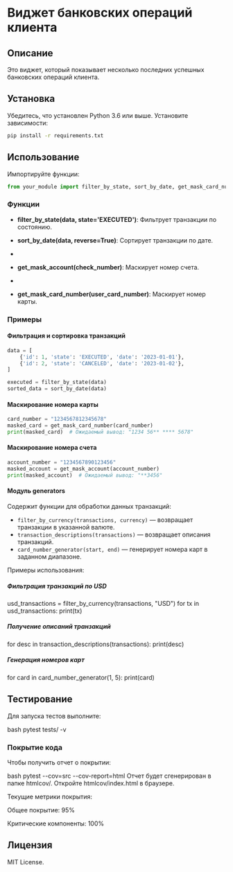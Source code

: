 # Виджет банковских операций клиента


## Описание

 Это виджет, который показывает несколько последних успешных банковских операций клиента.


## Установка

Убедитесь, что установлен Python 3.6 или выше. Установите зависимости:

```bash
pip install -r requirements.txt
```

## Использование

Импортируйте функции:

```python
from your_module import filter_by_state, sort_by_date, get_mask_card_number , get_mask_account, 
```

### Функции

- **filter_by_state(data, state='EXECUTED')**: Фильтрует транзакции по состоянию.
  
- **sort_by_date(data, reverse=True)**: Сортирует транзакции по дате.
- 
- **get_mask_account(check_number)**: Маскирует номер счета.
- 
- **get_mask_card_number(user_card_number)**: Маскирует номер карты.


### Примеры

#### Фильтрация и сортировка транзакций

```python
data = [
    {'id': 1, 'state': 'EXECUTED', 'date': '2023-01-01'},
    {'id': 2, 'state': 'CANCELED', 'date': '2023-01-02'},
]

executed = filter_by_state(data)
sorted_data = sort_by_date(data)
```

#### Маскирование номера карты

```python
card_number = "1234567812345678"
masked_card = get_mask_card_number(card_number)
print(masked_card)  # Ожидаемый вывод: "1234 56** **** 5678"
```

#### Маскирование номера счета

```python
account_number = "1234567890123456"
masked_account = get_mask_account(account_number)
print(masked_account)  # Ожидаемый вывод: "**3456"
```
#### Модуль generators

Содержит функции для обработки данных транзакций:

- `filter_by_currency(transactions, currency)` — возвращает транзакции в указанной валюте.
- `transaction_descriptions(transactions)` — возвращает описания транзакций.
- `card_number_generator(start, end)` — генерирует номера карт в заданном диапазоне.

Примеры использования:

##### Фильтрация транзакций по USD
usd_transactions = filter_by_currency(transactions, "USD")
for tx in usd_transactions:
    print(tx)

##### Получение описаний транзакций
for desc in transaction_descriptions(transactions):
    print(desc)

##### Генерация номеров карт
for card in card_number_generator(1, 5):
    print(card)

## Тестирование
Для запуска тестов выполните:

bash
pytest tests/ -v

### Покрытие кода
Чтобы получить отчет о покрытии:

bash
pytest --cov=src --cov-report=html
Отчет будет сгенерирован в папке htmlcov/. Откройте htmlcov/index.html в браузере.

Текущие метрики покрытия:

Общее покрытие: 95%

Критические компоненты: 100%


## Лицензия

MIT License.